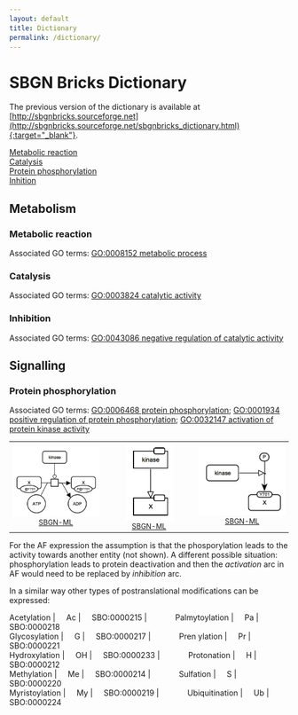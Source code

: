 ```yaml
---
layout: default
title: Dictionary
permalink: /dictionary/
---
```


# SBGN Bricks Dictionary

The previous version of the dictionary is available at [http://sbgnbricks.sourceforge.net](http://sbgnbricks.sourceforge.net/sbgnbricks_dictionary.html){:target="_blank"}.

[Metabolic reaction](#metabolic-reaction)  
[Catalysis](#catalysis)  
[Protein phosphorylation](#protein-phosphorylation)  
[Inhition](#inhibition)

## Metabolism

### Metabolic reaction 

Associated GO terms: [GO:0008152 metabolic process](http://amigo.geneontology.org/amigo/term/GO:0008152)

### Catalysis 

Associated GO terms: [GO:0003824 catalytic activity](http://amigo.geneontology.org/amigo/term/GO:0003824)

### Inhibition

Associated GO terms: [GO:0043086 negative regulation of catalytic activity](http://amigo.geneontology.org/amigo/term/GO:0043086)

## Signalling

### Protein phosphorylation

Associated GO terms: [GO:0006468 protein phosphorylation](http://amigo.geneontology.org/amigo/term/GO:0006468); [GO:0001934 positive regulation of protein phosphorylation](http://amigo.geneontology.org/amigo/term/GO:0001934); [GO:0032147 activation of protein kinase activity](http://amigo.geneontology.org/amigo/term/GO:0032147)

<table>
    <tr>
    <td style="width:260px; text-align:center; font-size:90%;"><img src="../bricks/proteinphosphorylation/ProteinPhosphorylation-PD01.03-2x2.png" width="205"/><br /><a href="/bricks/proteinphosphorylation/ProteinPhosphorylation-PD01.03-2x2.sbgn">SBGN-ML</a></td>
    <td style="width:260px; text-align:center; font-size:90%;"><img src="../bricks/proteinphosphorylation/ProteinPhosphorylation-AF01.01.png" width="85"/><br /><a href="/bricks/proteinphosphorylation/ProteinPhosphorylation-AF01.01.sbgn">SBGN-ML</a></td>
    <td style="width:260px; text-align:center; font-size:90%;"><img src="../bricks/proteinphosphorylation/ProteinPhosphorylation-ER01.01.png" width="166"/><br /><a href="/bricks/proteinphosphorylation/ProteinPhosphorylation-ER01.01.sbgn">SBGN-ML</a></td>
    </tr>
</table>

For the AF expression the assumption is that the phosporylation leads to the activity towards another entity (not shown). A different possible situation: phosphorylation leads to protein deactivation and then the _activation_ arc in AF would need to be replaced by _inhibition_ arc.

In a similar way other types of postranslational modifications can be expressed:  

Acetylation | &nbsp; &nbsp; Ac | &nbsp; &nbsp; SBO:0000215 | &nbsp; &nbsp; &nbsp; &nbsp; &nbsp; &nbsp; Palmytoylation | &nbsp; &nbsp; Pa | &nbsp; &nbsp; SBO:0000218  
Glycosylation | &nbsp; &nbsp; G | &nbsp; &nbsp; SBO:0000217 | &nbsp; &nbsp; &nbsp; &nbsp; &nbsp; &nbsp; Pren ylation | &nbsp; &nbsp; Pr | &nbsp; &nbsp; SBO:0000221  
Hydroxylation | &nbsp; &nbsp; OH | &nbsp; &nbsp; SBO:0000233 | &nbsp; &nbsp; &nbsp; &nbsp; &nbsp; &nbsp;  Protonation | &nbsp; &nbsp; H | &nbsp; &nbsp; SBO:0000212  
Methylation | &nbsp; &nbsp; Me | &nbsp; &nbsp; SBO:0000214 | &nbsp; &nbsp; &nbsp; &nbsp; &nbsp; &nbsp; Sulfation | &nbsp; &nbsp; S | &nbsp; &nbsp; SBO:0000220  
Myristoylation | &nbsp; &nbsp; My | &nbsp; &nbsp; SBO:0000219 | &nbsp; &nbsp; &nbsp; &nbsp; &nbsp; &nbsp; Ubiquitination | &nbsp; &nbsp; Ub | &nbsp; &nbsp; SBO:0000224  












 
